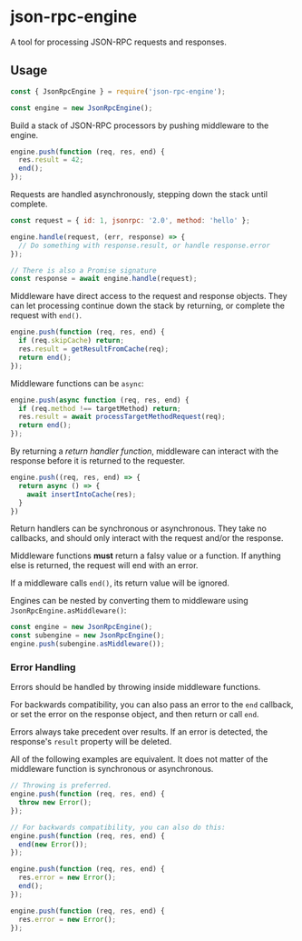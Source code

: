 # json-rpc-engine

A tool for processing JSON-RPC requests and responses.

## Usage

```js
const { JsonRpcEngine } = require('json-rpc-engine');

const engine = new JsonRpcEngine();
```

Build a stack of JSON-RPC processors by pushing middleware to the engine.

```js
engine.push(function (req, res, end) {
  res.result = 42;
  end();
});
```

Requests are handled asynchronously, stepping down the stack until complete.

```js
const request = { id: 1, jsonrpc: '2.0', method: 'hello' };

engine.handle(request, (err, response) => {
  // Do something with response.result, or handle response.error
});

// There is also a Promise signature
const response = await engine.handle(request);
```

Middleware have direct access to the request and response objects.
They can let processing continue down the stack by returning, or complete the request with `end()`.

```js
engine.push(function (req, res, end) {
  if (req.skipCache) return;
  res.result = getResultFromCache(req);
  return end();
});
```

Middleware functions can be `async`:

```js
engine.push(async function (req, res, end) {
  if (req.method !== targetMethod) return;
  res.result = await processTargetMethodRequest(req);
  return end();
});
```

By returning a _return handler function_, middleware can interact with the response before it is returned to the requester.

```js
engine.push((req, res, end) => {
  return async () => {
    await insertIntoCache(res);
  }
})
```

Return handlers can be synchronous or asynchronous.
They take no callbacks, and should only interact with the request and/or the response.

Middleware functions **must** return a falsy value or a function.
If anything else is returned, the request will end with an error.

If a middleware calls `end()`, its return value will be ignored.

Engines can be nested by converting them to middleware using `JsonRpcEngine.asMiddleware()`:

```js
const engine = new JsonRpcEngine();
const subengine = new JsonRpcEngine();
engine.push(subengine.asMiddleware());
```

### Error Handling

Errors should be handled by throwing inside middleware functions.

For backwards compatibility, you can also pass an error to the `end` callback,
or set the error on the response object, and then return or call `end`.

Errors always take precedent over results.
If an error is detected, the response's `result` property will be deleted.

All of the following examples are equivalent.
It does not matter of the middleware function is synchronous or asynchronous.

```js
// Throwing is preferred.
engine.push(function (req, res, end) {
  throw new Error();
});

// For backwards compatibility, you can also do this:
engine.push(function (req, res, end) {
  end(new Error());
});

engine.push(function (req, res, end) {
  res.error = new Error();
  end();
});

engine.push(function (req, res, end) {
  res.error = new Error();
});
```
